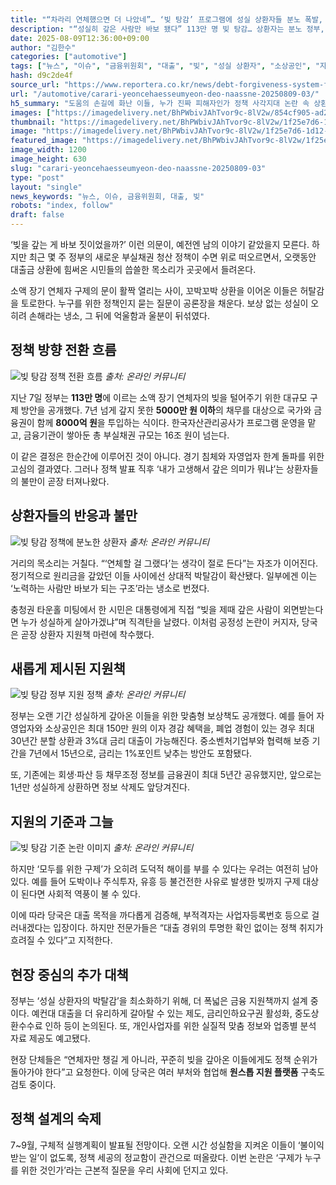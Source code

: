 ```yaml
---
title: "“차라리 연체했으면 더 나았네”… ‘빚 탕감’ 프로그램에 성실 상환자들 분노 폭발, 정부는 ‘핀셋 지원책’ 공개"
description: "“성실히 갚은 사람만 바보 됐다” 113만 명 빚 탕감… 상환자는 분노 정부, 맞춤형 지원책 마련 착수 ..."
date: 2025-08-09T12:36:00+09:00
author: "김한수"
categories: ["automotive"]
tags: ["뉴스", "이슈", "금융위원회", "대출", "빚", "성실 상환자", "소상공인", "자영업자", "정부", "금융정의논쟁", "상환보상정책"]
hash: d9c2de4f
source_url: "https://www.reportera.co.kr/news/debt-forgiveness-system-for-faithful-repayers/"
url: "/automotive/carari-yeoncehaesseumyeon-deo-naassne-20250809-03/"
h5_summary: "도움의 손길에 화난 이들, 누가 진짜 피해자인가 정책 사각지대 논란 속 상환자 지원책 진화 움직임"
images: ["https://imagedelivery.net/BhPWbivJAhTvor9c-8lV2w/854cf905-ad2a-4844-bf9a-138db931a400/public", "https://imagedelivery.net/BhPWbivJAhTvor9c-8lV2w/bdebd071-aaa7-4ddc-12d8-a3b2a8360600/public", "https://imagedelivery.net/BhPWbivJAhTvor9c-8lV2w/eb26d858-4dfc-4617-dd72-067f78f13200/public", "https://imagedelivery.net/BhPWbivJAhTvor9c-8lV2w/1f25e7d6-1d12-4bc4-2d30-b91e6356cf00/public", "https://imagedelivery.net/BhPWbivJAhTvor9c-8lV2w/97f79b16-1464-40b1-d5bc-a6fa9938ef00/public"]
thumbnail: "https://imagedelivery.net/BhPWbivJAhTvor9c-8lV2w/1f25e7d6-1d12-4bc4-2d30-b91e6356cf00/public"
image: "https://imagedelivery.net/BhPWbivJAhTvor9c-8lV2w/1f25e7d6-1d12-4bc4-2d30-b91e6356cf00/public"
featured_image: "https://imagedelivery.net/BhPWbivJAhTvor9c-8lV2w/1f25e7d6-1d12-4bc4-2d30-b91e6356cf00/public"
image_width: 1200
image_height: 630
slug: "carari-yeoncehaesseumyeon-deo-naassne-20250809-03"
type: "post"
layout: "single"
news_keywords: "뉴스, 이슈, 금융위원회, 대출, 빚"
robots: "index, follow"
draft: false
---
```


‘빚을 갚는 게 바보 짓이었을까?’ 이런 의문이, 예전엔 남의 이야기 같았을지 모른다. 하지만 최근 몇 주 정부의 새로운 부실채권 청산 정책이 수면 위로 떠오르면서, 오랫동안 대출금 상환에 힘써온 시민들의 씁쓸한 목소리가 곳곳에서 들려온다.

소액 장기 연체자 구제의 문이 활짝 열리는 사이, 꼬박꼬박 상환을 이어온 이들은 허탈감을 토로한다. 누구를 위한 정책인지 묻는 질문이 공론장을 채운다. 보상 없는 성실이 오히려 손해라는 냉소, 그 뒤에 억울함과 울분이 뒤섞였다.

## 정책 방향 전환 흐름

![빚 탕감 정책 전환 흐름](https://imagedelivery.net/BhPWbivJAhTvor9c-8lV2w/eb26d858-4dfc-4617-dd72-067f78f13200/public)
*출처: 온라인 커뮤니티*


지난 7일 정부는 **113만 명**에 이르는 소액 장기 연체자의 빚을 털어주기 위한 대규모 구제 방안을 공개했다. 7년 넘게 갚지 못한 **5000만 원 이하**의 채무를 대상으로 국가와 금융권이 함께 **8000억 원**을 투입하는 식이다. 한국자산관리공사가 프로그램 운영을 맡고, 금융기관이 쌓아둔 총 부실채권 규모는 16조 원이 넘는다.

이 같은 결정은 한순간에 이루어진 것이 아니다. 경기 침체와 자영업자 한계 돌파를 위한 고심의 결과였다. 그러나 정책 발표 직후 ‘내가 고생해서 갚은 의미가 뭐냐’는 상환자들의 불만이 곧장 터져나왔다.

## 상환자들의 반응과 불만

![빚 탕감 정책에 분노한 상환자](https://imagedelivery.net/BhPWbivJAhTvor9c-8lV2w/854cf905-ad2a-4844-bf9a-138db931a400/public)
*출처: 온라인 커뮤니티*


거리의 목소리는 거칠다. “‘연체할 걸 그랬다’는 생각이 절로 든다”는 자조가 이어진다. 정기적으로 원리금을 갚았던 이들 사이에선 상대적 박탈감이 확산됐다. 일부에겐 이는 ‘노력하는 사람만 바보가 되는 구조’라는 냉소로 번졌다.

충청권 타운홀 미팅에서 한 시민은 대통령에게 직접 “빚을 제때 갚은 사람이 외면받는다면 누가 성실하게 살아가겠냐”며 직격탄을 날렸다. 이처럼 공정성 논란이 커지자, 당국은 곧장 상환자 지원책 마련에 착수했다.

## 새롭게 제시된 지원책

![빚 탕감 정부 지원 정책](https://imagedelivery.net/BhPWbivJAhTvor9c-8lV2w/bdebd071-aaa7-4ddc-12d8-a3b2a8360600/public)
*출처: 온라인 커뮤니티*


정부는 오랜 기간 성실하게 갚아온 이들을 위한 맞춤형 보상책도 공개했다. 예를 들어 자영업자와 소상공인은 최대 150만 원의 이자 경감 혜택을, 폐업 경험이 있는 경우 최대 30년간 분할 상환과 3%대 금리 대출이 가능해진다. 중소벤처기업부와 협력해 보증 기간을 7년에서 15년으로, 금리는 1%포인트 낮추는 방안도 포함됐다.

또, 기존에는 회생·파산 등 채무조정 정보를 금융권이 최대 5년간 공유했지만, 앞으로는 1년만 성실하게 상환하면 정보 삭제도 앞당겨진다.

## 지원의 기준과 그늘

![빚 탕감 기준 논란 이미지](https://imagedelivery.net/BhPWbivJAhTvor9c-8lV2w/97f79b16-1464-40b1-d5bc-a6fa9938ef00/public)
*출처: 온라인 커뮤니티*


하지만 ‘모두를 위한 구제’가 오히려 도덕적 해이를 부를 수 있다는 우려는 여전히 남아 있다. 예를 들어 도박이나 주식투자, 유흥 등 불건전한 사유로 발생한 빚까지 구제 대상이 된다면 사회적 역풍이 불 수 있다.

이에 따라 당국은 대출 목적을 까다롭게 검증해, 부적격자는 사업자등록번호 등으로 걸러내겠다는 입장이다. 하지만 전문가들은 “대출 경위의 투명한 확인 없이는 정책 취지가 흐려질 수 있다”고 지적한다.

## 현장 중심의 추가 대책

정부는 ‘성실 상환자의 박탈감’을 최소화하기 위해, 더 폭넓은 금융 지원책까지 설계 중이다. 예컨대 대출을 더 유리하게 갈아탈 수 있는 제도, 금리인하요구권 활성화, 중도상환수수료 인하 등이 논의된다. 또, 개인사업자를 위한 실질적 맞춤 정보와 업종별 분석 자료 제공도 예고됐다.

현장 단체들은 “연체자만 챙길 게 아니라, 꾸준히 빚을 갚아온 이들에게도 정책 순위가 돌아가야 한다”고 요청한다. 이에 당국은 여러 부처와 협업해 **원스톱 지원 플랫폼** 구축도 검토 중이다.

## 정책 설계의 숙제

7~9월, 구체적 실행계획이 발표될 전망이다. 오랜 시간 성실함을 지켜온 이들이 ‘불이익 받는 일’이 없도록, 정책 세공의 정교함이 관건으로 떠올랐다. 이번 논란은 ‘구제가 누구를 위한 것인가’라는 근본적 질문을 우리 사회에 던지고 있다.
